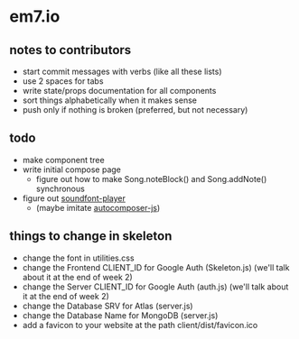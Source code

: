 # em7.io

## notes to contributors

- start commit messages with verbs (like all these lists)
- use 2 spaces for tabs
- write state/props documentation for all components
- sort things alphabetically when it makes sense
- push only if nothing is broken (preferred, but not necessary)

## todo

- make component tree
- write initial compose page
    - figure out how to make Song.noteBlock() and Song.addNote() synchronous
- figure out [soundfont-player](https://www.npmjs.com/package/soundfont-player)
    - (maybe imitate [autocomposer-js](https://github.com/rjsalvadorr/autocomposer-js/blob/master/src/melody-data.js))

## things to change in skeleton

- change the font in utilities.css
- change the Frontend CLIENT_ID for Google Auth (Skeleton.js) (we'll talk about it at the end of week 2)
- change the Server CLIENT_ID for Google Auth (auth.js) (we'll talk about it at the end of week 2)
- change the Database SRV for Atlas (server.js)
- change the Database Name for MongoDB (server.js)
- add a favicon to your website at the path client/dist/favicon.ico

